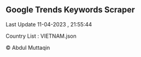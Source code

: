 

## Google Trends Keywords Scraper 
 
Last Update 11-04-2023 , 21:55:44

Country List :
VIETNAM.json



© Abdul Muttaqin 
